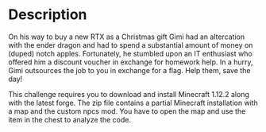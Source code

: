 # Description

On his way to buy a new RTX as a Christmas gift Gimi had an altercation with the ender dragon and had to spend a substantial amount of money on (duped) notch apples. Fortunately, he stumbled upon an IT enthusiast who offered him a discount voucher in exchange for homework help. In a hurry, Gimi outsources the job to you in exchange for a flag. Help them, save the day!

This challenge requires you to download and install Minecraft 1.12.2 along with the latest forge. The zip file contains a partial Minecraft installation with a map and the custom npcs mod. You have to open the map and use the item in the chest to analyze the code.